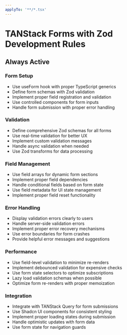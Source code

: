```yaml
---
applyTo: '**/*.tsx'
---
```



# TANStack Forms with Zod Development Rules

## Always Active

### Form Setup
- Use useForm hook with proper TypeScript generics
- Define form schemas with Zod validation
- Implement proper field registration and validation
- Use controlled components for form inputs
- Handle form submission with proper error handling

### Validation
- Define comprehensive Zod schemas for all forms
- Use real-time validation for better UX
- Implement custom validation messages
- Handle async validation when needed
- Use Zod transforms for data processing

### Field Management
- Use field arrays for dynamic form sections
- Implement proper field dependencies
- Handle conditional fields based on form state
- Use field metadata for UI state management
- Implement proper field reset functionality

### Error Handling
- Display validation errors clearly to users
- Handle server-side validation errors
- Implement proper error recovery mechanisms
- Use error boundaries for form crashes
- Provide helpful error messages and suggestions

### Performance
- Use field-level validation to minimize re-renders
- Implement debounced validation for expensive checks
- Use form state selectors to optimize subscriptions
- Lazy load validation schemas when possible
- Optimize form re-renders with proper memoization

### Integration
- Integrate with TANStack Query for form submissions
- Use Shadcn UI components for consistent styling
- Implement proper loading states during submission
- Handle optimistic updates with form data
- Use form state for navigation guards
